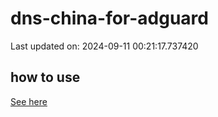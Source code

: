 # dns-china-for-adguard

Last updated on: 2024-09-11 00:21:17.737420

## how to use

[See here](https://github.com/AdguardTeam/AdGuardHome/wiki/Configuration#upstreams-from-file)
